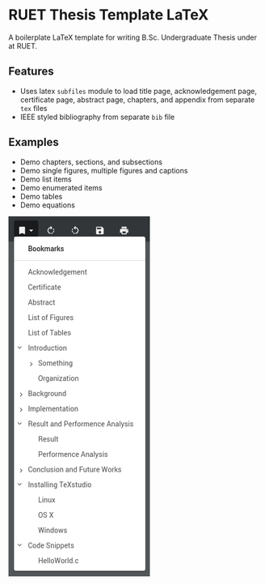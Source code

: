 # RUET Thesis Template LaTeX

A boilerplate LaTeX template for writing B.Sc. Undergraduate Thesis under at RUET.

## Features

* Uses latex `subfiles` module to load title page, acknowledgement page, certificate page, abstract page, chapters, and appendix from separate `tex` files
* IEEE styled bibliography from separate `bib` file

## Examples

* Demo chapters, sections, and subsections
* Demo single figures, multiple figures and captions
* Demo list items
* Demo enumerated items
* Demo tables
* Demo equations


![Contents](doc/href.png)
